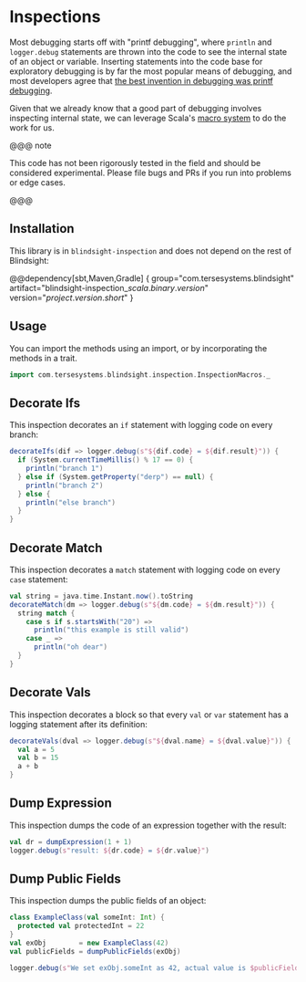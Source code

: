 # Inspections

Most debugging starts off with "printf debugging", where `println` and `logger.debug` statements are thrown into the code to see the internal state of an object or variable.  Inserting statements into the code base for exploratory debugging is by far the most popular means of debugging, and most developers agree that [the best invention in debugging was printf debugging](https://www.spinellis.gr/pubs/conf/2018-ICSE-debugging-analysis/html/BSSZ18.pdf).

Given that we already know that a good part of debugging involves inspecting internal state, we can leverage Scala's [macro system](https://docs.scala-lang.org/overviews/macros/overview.html) to do the work for us.

@@@ note

This code has not been rigorously tested in the field and should be considered experimental.  Please file bugs and PRs if you run into problems or edge cases.

@@@

## Installation

This library is in `blindsight-inspection` and does not depend on the rest of Blindsight: 

@@dependency[sbt,Maven,Gradle] {
group="com.tersesystems.blindsight"
artifact="blindsight-inspection_$scala.binary.version$"
version="$project.version.short$"
}

## Usage

You can import the methods using an import, or by incorporating the methods in a trait.

```scala
import com.tersesystems.blindsight.inspection.InspectionMacros._
```

## Decorate Ifs

This inspection decorates an `if` statement with logging code on every branch:

```scala
decorateIfs(dif => logger.debug(s"${dif.code} = ${dif.result}")) {
  if (System.currentTimeMillis() % 17 == 0) {
    println("branch 1")
  } else if (System.getProperty("derp") == null) {
    println("branch 2")
  } else {
    println("else branch")
  }
}
```

## Decorate Match

This inspection decorates a `match` statement with logging code on every `case` statement:

```scala
val string = java.time.Instant.now().toString
decorateMatch(dm => logger.debug(s"${dm.code} = ${dm.result}")) {
  string match {
    case s if s.startsWith("20") =>
      println("this example is still valid")
    case _ =>
      println("oh dear")
  }
}
```

## Decorate Vals

This inspection decorates a block so that every `val` or `var` statement has a logging statement after its definition:

```scala
decorateVals(dval => logger.debug(s"${dval.name} = ${dval.value}")) {
  val a = 5
  val b = 15
  a + b
}
```

## Dump Expression

This inspection dumps the code of an expression together with the result:

```scala
val dr = dumpExpression(1 + 1)
logger.debug(s"result: ${dr.code} = ${dr.value}")
```

## Dump Public Fields

This inspection dumps the public fields of an object:

```scala
class ExampleClass(val someInt: Int) {
  protected val protectedInt = 22
}
val exObj        = new ExampleClass(42)
val publicFields = dumpPublicFields(exObj)

logger.debug(s"We set exObj.someInt as 42, actual value is $publicFields")
```

